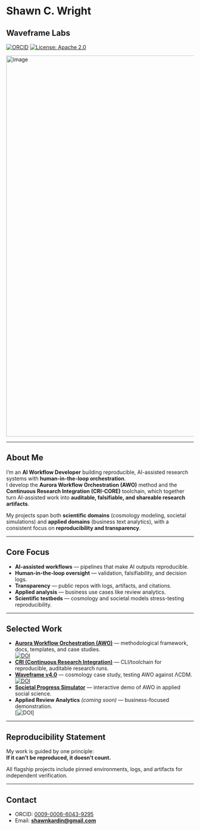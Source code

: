 # Shawn C. Wright
## Waveframe Labs

[![ORCID](https://img.shields.io/badge/ORCID-0009--0006--6043--9295-brightgreen.svg)](https://orcid.org/0009-0006-6043-9295)
[![License: Apache 2.0](https://img.shields.io/badge/License-Apache%202.0-blue.svg)](LICENSE)

<img width="1024" height="1024" alt="image" src="https://github.com/user-attachments/assets/179ebcb9-32b0-40d9-a430-c95595ba038c" />


---

## About Me

I’m an **AI Workflow Developer** building reproducible, AI-assisted research systems with **human-in-the-loop orchestration**.  
I develop the **Aurora Workflow Orchestration (AWO)** method and the **Continuous Research Integration (CRI-CORE)** toolchain, which together turn AI-assisted work into **auditable, falsifiable, and shareable research artifacts**.  

My projects span both **scientific domains** (cosmology modeling, societal simulations) and **applied domains** (business text analytics), with a consistent focus on **reproducibility and transparency**.

---

## Core Focus

- **AI-assisted workflows** — pipelines that make AI outputs reproducible.  
- **Human-in-the-loop oversight** — validation, falsifiability, and decision logs.  
- **Transparency** — public repos with logs, artifacts, and citations.  
- **Applied analysis** — business use cases like review analytics.  
- **Scientific testbeds** — cosmology and societal models stress-testing reproducibility.  

---

## Selected Work

- [**Aurora Workflow Orchestration (AWO)**](https://github.com/Wright-Shawn/Aurora-Workflow-Orchestration) — methodological framework, docs, templates, and case studies.  
[![DOI](https://zenodo.org/badge/DOI/10.5281/zenodo.17013612.svg)](https://doi.org/10.5281/zenodo.17013612)
- [**CRI (Continuous Research Integration)**](https://github.com/Wright-Shawn/cri-core) — CLI/toolchain for reproducible, auditable research runs.  
- [**Waveframe v4.0**](https://github.com/Wright-Shawn/Waveframe-v4.0) — cosmology case study, testing AWO against ΛCDM.  
[![DOI ](https://zenodo.org/badge/DOI/10.5281/zenodo.16872199.svg)](https://doi.org/10.5281/zenodo.16872199)
- [**Societal Progress Simulator**](https://github.com/Wright-Shawn/Societal-Progress-Simulator.git) — interactive demo of AWO in applied social science.  
- **Applied Review Analytics** *(coming soon)* — business-focused demonstration.  
[![DOI](https://zenodo.org/badge/DOI/10.5281/zenodo.17258420.svg)]

---

## Reproducibility Statement

My work is guided by one principle:  
**If it can’t be reproduced, it doesn’t count.**  

All flagship projects include pinned environments, logs, and artifacts for independent verification.

---

## Contact

- ORCID: [0009-0006-6043-9295](https://orcid.org/0009-0006-6043-9295)  
- Email: **shawnkardin@gmail.com**
